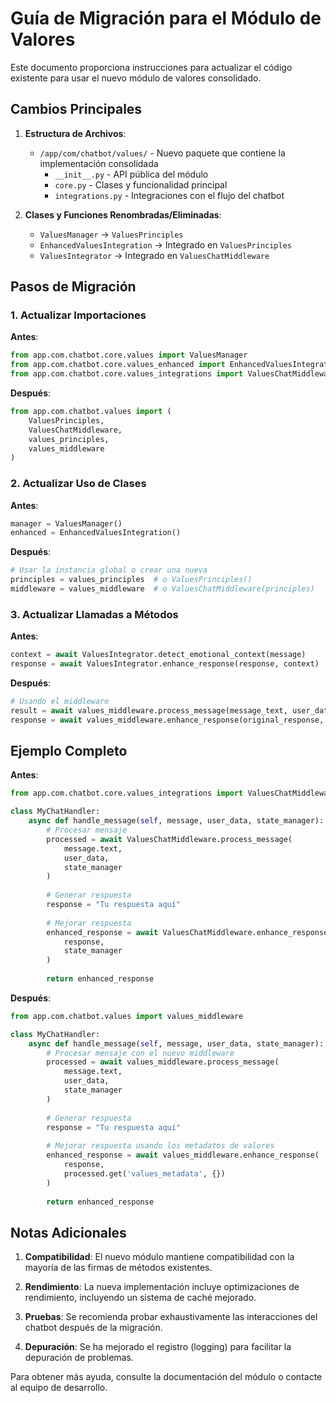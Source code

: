 # Guía de Migración para el Módulo de Valores

Este documento proporciona instrucciones para actualizar el código existente para usar el nuevo módulo de valores consolidado.

## Cambios Principales

1. **Estructura de Archivos**:
   - `/app/com/chatbot/values/` - Nuevo paquete que contiene la implementación consolidada
     - `__init__.py` - API pública del módulo
     - `core.py` - Clases y funcionalidad principal
     - `integrations.py` - Integraciones con el flujo del chatbot

2. **Clases y Funciones Renombradas/Eliminadas**:
   - `ValuesManager` → `ValuesPrinciples`
   - `EnhancedValuesIntegration` → Integrado en `ValuesPrinciples`
   - `ValuesIntegrator` → Integrado en `ValuesChatMiddleware`

## Pasos de Migración

### 1. Actualizar Importaciones

**Antes**:
```python
from app.com.chatbot.core.values import ValuesManager
from app.com.chatbot.core.values_enhanced import EnhancedValuesIntegration
from app.com.chatbot.core.values_integrations import ValuesChatMiddleware
```

**Después**:
```python
from app.com.chatbot.values import (
    ValuesPrinciples,
    ValuesChatMiddleware,
    values_principles,
    values_middleware
)
```

### 2. Actualizar Uso de Clases

**Antes**:
```python
manager = ValuesManager()
enhanced = EnhancedValuesIntegration()
```

**Después**:
```python
# Usar la instancia global o crear una nueva
principles = values_principles  # o ValuesPrinciples()
middleware = values_middleware  # o ValuesChatMiddleware(principles)
```

### 3. Actualizar Llamadas a Métodos

**Antes**:
```python
context = await ValuesIntegrator.detect_emotional_context(message)
response = await ValuesIntegrator.enhance_response(response, context)
```

**Después**:
```python
# Usando el middleware
result = await values_middleware.process_message(message_text, user_data)
response = await values_middleware.enhance_response(original_response, result['values_metadata'])
```

## Ejemplo Completo

**Antes**:
```python
from app.com.chatbot.core.values_integrations import ValuesChatMiddleware

class MyChatHandler:
    async def handle_message(self, message, user_data, state_manager):
        # Procesar mensaje
        processed = await ValuesChatMiddleware.process_message(
            message.text, 
            user_data, 
            state_manager
        )
        
        # Generar respuesta
        response = "Tu respuesta aquí"
        
        # Mejorar respuesta
        enhanced_response = await ValuesChatMiddleware.enhance_response(
            response, 
            state_manager
        )
        
        return enhanced_response
```

**Después**:
```python
from app.com.chatbot.values import values_middleware

class MyChatHandler:
    async def handle_message(self, message, user_data, state_manager):
        # Procesar mensaje con el nuevo middleware
        processed = await values_middleware.process_message(
            message.text,
            user_data,
            state_manager
        )
        
        # Generar respuesta
        response = "Tu respuesta aquí"
        
        # Mejorar respuesta usando los metadatos de valores
        enhanced_response = await values_middleware.enhance_response(
            response,
            processed.get('values_metadata', {})
        )
        
        return enhanced_response
```

## Notas Adicionales

1. **Compatibilidad**: El nuevo módulo mantiene compatibilidad con la mayoría de las firmas de métodos existentes.

2. **Rendimiento**: La nueva implementación incluye optimizaciones de rendimiento, incluyendo un sistema de caché mejorado.

3. **Pruebas**: Se recomienda probar exhaustivamente las interacciones del chatbot después de la migración.

4. **Depuración**: Se ha mejorado el registro (logging) para facilitar la depuración de problemas.

Para obtener más ayuda, consulte la documentación del módulo o contacte al equipo de desarrollo.
